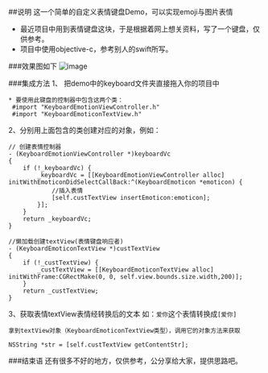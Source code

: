 ##说明
这一个简单的自定义表情键盘Demo，可以实现emoji与图片表情

* 最近项目中用到表情键盘这块，于是根据着网上想关资料，写了一个键盘，仅供参考。
* 项目中使用objective-c，参考别人的swift所写。

###效果图如下 
 ![image](https://github.com/linxyang/emojiKeyboardDemo/screenshots/1.gif)

###集成方法
1、 把demo中的keyboard文件夹直接拖入你的项目中

```
* 要使用此键盘的控制器中包含这两个类：
 #import "KeyboardEmotionViewController.h"
 #import "KeyboardEmoticonTextView.h"
```
2、分别用上面包含的类创建对应的对象，例如：

```
// 创建表情控制器
- (KeyboardEmotionViewController *)keyboardVc
{
    if (!_keyboardVc) {
        _keyboardVc = [[KeyboardEmotionViewController alloc] initWithEmoticonDidSelectCallBack:^(KeyboardEmoticon *emoticon) {
            //插入表情
            [self.custTextView insertEmoticon:emoticon];
        }];
    }
    return _keyboardVc;
}

//懒加载创建textView(表情键盘响应者)
- (KeyboardEmoticonTextView *)custTextView
{
    if (!_custTextView) {
        _custTextView = [[KeyboardEmoticonTextView alloc] initWithFrame:CGRectMake(0, 0, self.view.bounds.size.width,200)];
    }
    return _custTextView;
}
```
3、获取表情textView表情经转换后的文本
  如：`爱你`这个表情转换成`[爱你]`
  
  ```
  拿到textView对象（KeyboardEmoticonTextView类型），调用它的对象方法来获取
  
  NSString *str = [self.custTextView getContentStr];
  ```
  
###结束语
还有很多不好的地方，仅供参考，公分享给大家，提供思路吧。
  

